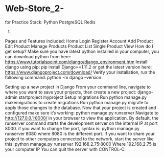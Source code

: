 # Web-Store_2-
for Practice Stack: Python PostgreSQL Redis

1.
Pages and Features included:
Home
Login
Register
Account
Add Product
Edit Product
Manage Products
Product List
Single Product View
How do I get setup?
Make sure you have latest python installed in your computer, you can download python from here:
https://www.tutorialspoint.com/django/django_environment.htm
Install django using pip:
pip install Django==1.11.2 or get the latest version here: https://www.djangoproject.com/download/
Verify your installation, run the following command:
python -m django –version

Setting up a new project in Django
From your command line, navigate to where you want to save your projects, then create a new project:
django-admin startproject myproject
Setup migrations
Run python manage.py makemigrations to create migrations
Run python manage.py migrate to apply those changes to the database.
Now that your project is created and configured make sure it’s working:
python manage.py runserver
Navigate to http://127.0.0.1:8000/ in your browser to view the application.
By default, the runserver command starts the development server on the internal IP at port 8000.
if you want to change the port, syntax is:
python manage.py runserver 8080
where 8080 is the different port.
if you want to share your project to other computers connected to the network, start the server like this:
python manage.py runserver 192.168.2.75:8000
Where 192.168.2.75 is your computer IP
You can quit the server with CONTROL-C.
